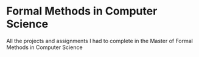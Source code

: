 # Formal Methods in Computer Science
All the projects and assignments I had to complete in the Master of Formal Methods in Computer Science
